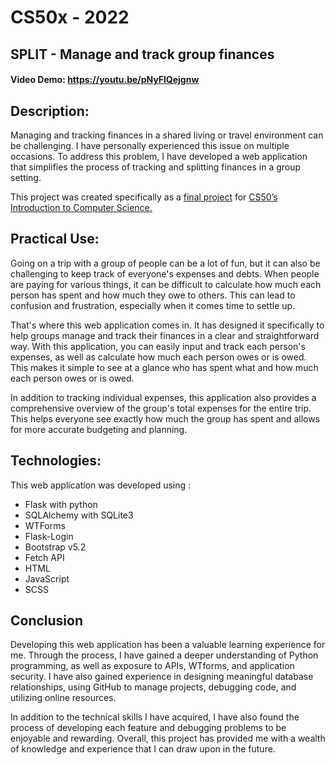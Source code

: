 # CS50x - 2022
## SPLIT - Manage and track group finances

#### Video Demo:  https://youtu.be/pNyFlQejgnw

## Description: 

Managing and tracking finances in a shared living or travel environment can be challenging. I have personally experienced this issue on multiple occasions. To address this problem, I have developed a web application that simplifies the process of tracking and splitting finances in a group setting.

This project was created specifically as a <a href="https://cs50.harvard.edu/x/2022/project/">final project</a> for <a href="https://cs50.harvard.edu/x/2022/">CS50’s Introduction to Computer Science. </a>

## Practical Use:
Going on a trip with a group of people can be a lot of fun, but it can also be challenging to keep track of everyone's expenses and debts. When people are paying for various things, it can be difficult to calculate how much each person has spent and how much they owe to others. This can lead to confusion and frustration, especially when it comes time to settle up.

That's where this web application comes in. It has designed it specifically to help groups manage and track their finances in a clear and straightforward way. With this application, you can easily input and track each person's expenses, as well as calculate how much each person owes or is owed. This makes it simple to see at a glance who has spent what and how much each person owes or is owed.

In addition to tracking individual expenses, this application also provides a comprehensive overview of the group's total expenses for the entire trip. This helps everyone see exactly how much the group has spent and allows for more accurate budgeting and planning.


## Technologies:
This web application was developed using :
  
<ul>
  <li>Flask with python</li>
  <li>SQLAlchemy with SQLite3</li>
  <li> WTForms </li>
  <li>Flask-Login</li>
  <li>Bootstrap v5.2</li>
  <li>Fetch API</li>
  <li>HTML</li>
  <li>JavaScript</li>
  <li>SCSS</li>
</ul>

## Conclusion

Developing this web application has been a valuable learning experience for me. Through the process, I have gained a deeper understanding of Python programming, as well as exposure to APIs, WTforms, and application security. I have also gained experience in designing meaningful database relationships, using GitHub to manage projects, debugging code, and utilizing online resources.

In addition to the technical skills I have acquired, I have also found the process of developing each feature and debugging problems to be enjoyable and rewarding. Overall, this project has provided me with a wealth of knowledge and experience that I can draw upon in the future.
  
